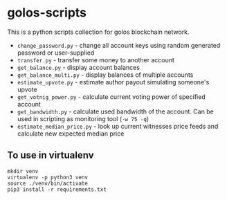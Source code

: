 golos-scripts
=============

This is a python scripts collection for golos blockchain network.

* `change_password.py` - change all account keys using random generated password or user-supplied
* `transfer.py` - transfer some money to another account
* `get_balance.py` - display account balances
* `get_balance_multi.py` - display balances of multiple accounts
* `estimate_upvote.py` - estimate author payout simulating someone's upvote
* `get_votnig_power.py` - calculate current voting power of specified account
* `get_bandwidth.py` - calculate used bandwidth of the account. Can be used in scripting as monitoring tool (`-w 75 -q`)
* `estimate_median_price.py` - look up current witnesses price feeds and calculate new expected median price

To use in virtualenv
--------------------

```
mkdir venv
virtualenv -p python3 venv
source ./venv/bin/activate
pip3 install -r requirements.txt
```
